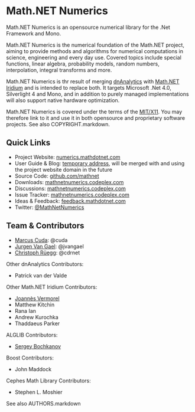 ﻿Math.NET Numerics
=================

Math.NET Numerics is an opensource numerical library for the .Net Framework and Mono.

Math.NET Numerics is the numerical foundation of the Math.NET project, aiming to provide methods and algorithms for numerical computations in science, engineering and every day use. Covered topics include special functions, linear algebra, probability models, random numbers, interpolation, integral transforms and more.

Math.NET Numerics is thr result of merging [dnAnalytics](http://dnanalytics.codeplex.com/) with [Math.NET Iridium](http://www.mathdotnet.com/Iridium.aspx) and is intended to replace both. It targets Microsoft .Net 4.0, Silverlight 4 and Mono, and in addition to purely managed implementations will also support native hardware optimization.

Math.NET Numerics is covered under the terms of the [MIT/X11](http://mathnetnumerics.codeplex.com/license). You may therefore link to it and use it in both opensource and proprietary software projects. See also COPYRIGHT.markdown.

Quick Links
-----------

* Project Website: [numerics.mathdotnet.com](http://numerics.mathdotnet.com)
* User Guide & Blog: [temporary address](http://mathnet.squarespace.com), will be merged with and using the project website domain in the future
* Source Code: [github.com/mathnet](http://github.com/mathnet/mathnet-numerics)
* Downloads: [mathnetnumerics.codeplex.com](http://mathnetnumerics.codeplex.com/releases/)
* Discussions: [mathnetnumerics.codeplex.com](http://mathnetnumerics.codeplex.com/discussions)
* Issue Tracker: [mathnetnumerics.codeplex.com](http://mathnetnumerics.codeplex.com/workitem/list/advanced)
* Ideas & Feedback: [feedback.mathdotnet.com](http://feedback.mathdotnet.com)
* Twitter: [@MathNetNumerics](http://twitter.com/MathNetNumerics)

Team & Contributors
-------------------

* [Marcus Cuda](http://www.cuda.net/): @cuda
* [Jurgen Van Gael](http://mlg.eng.cam.ac.uk/jurgen/): @jvangael
* [Christoph Rüegg](http://christoph.ruegg.name/): @cdrnet

Other dnAnalytics Contributors:

* Patrick van der Valde

Other Math.NET Iridium Contributors:

* [Joannès Vermorel](http://www.vermorel.com/)
* Matthew Kitchin
* Rana Ian
* Andrew Kurochka
* Thaddaeus Parker

ALGLIB Contributors:

* [Sergey Bochkanov](http://www.alglib.net/)

Boost Contributors:

* John Maddock

Cephes Math Library Contributors:

* Stephen L. Moshier

See also AUTHORS.markdown

